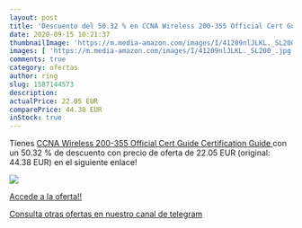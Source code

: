 ```yaml
---
layout: post
title: 'Descuento del 50.32 % en CCNA Wireless 200-355 Official Cert Guid'
date: 2020-09-15 10:21:37
thumbnailImage: 'https://m.media-amazon.com/images/I/41209nlJLKL._SL200_.jpg'
images: [ 'https://m.media-amazon.com/images/I/41209nlJLKL._SL200_.jpg' ]
comments: true
category: ofertas
author: ring
slug: 1587144573
description:
actualPrice: 22.05 EUR
comparePrice: 44.38 EUR
inStock: true
---
```


Tienes [CCNA Wireless 200-355 Official Cert Guide  Certification Guide ](https://www.amazon.com/dp/1587144573/?tag=redken08-20) con un 50.32 % de descuento con precio de oferta de 22.05 EUR (original: 44.38 EUR) en el siguiente enlace!

[![](https://m.media-amazon.com/images/I/41209nlJLKL._SL200_.jpg)](https://www.amazon.com/dp/1587144573/?tag=redken08-20)

[Accede a la oferta!!](https://www.amazon.com/dp/1587144573/?tag=redken08-20)

[Consulta otras ofertas en nuestro canal de telegram](https://t.me/s/ofertas25)
